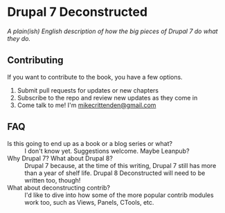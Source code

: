 # Drupal 7 Deconstructed

*A plain(ish) English description of how the big pieces of Drupal 7 do what they do.*

## Contributing

If you want to contribute to the book, you have a few options.

1. Submit pull requests for updates or new chapters
2. Subscribe to the repo and review new updates as they come in
3. Come talk to me! I'm mikecrittenden@gmail.com

## FAQ

<dl>
  <dt>Is this going to end up as a book or a blog series or what?</dt>
  <dd>I don't know yet. Suggestions welcome. Maybe Leanpub?</dd>

  <dt>Why Drupal 7? What about Drupal 8?</dt>
  <dd>Drupal 7 because, at the time of this writing, Drupal 7 still has more than a year of shelf life. Drupal 8 Deconstructed will need to be written too, though!</dd>

  <dt>What about deconstructing contrib?</dt>
  <dd>I'd like to dive into how some of the more popular contrib modules work too, such as Views, Panels, CTools, etc.</dd>
</dl>

